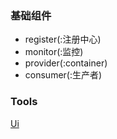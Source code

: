 ### 基础组件

* register(:注册中心)
* monitor(:监控)
* provider(:container)
* consumer(:生产者)

### Tools
[Ui](https://github.com/apache/dubbo-admin.git)
